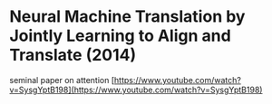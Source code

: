 # Neural Machine Translation by Jointly Learning to Align and Translate (2014)

seminal paper on attention [https://www.youtube.com/watch?v=SysgYptB198](https://www.youtube.com/watch?v=SysgYptB198)